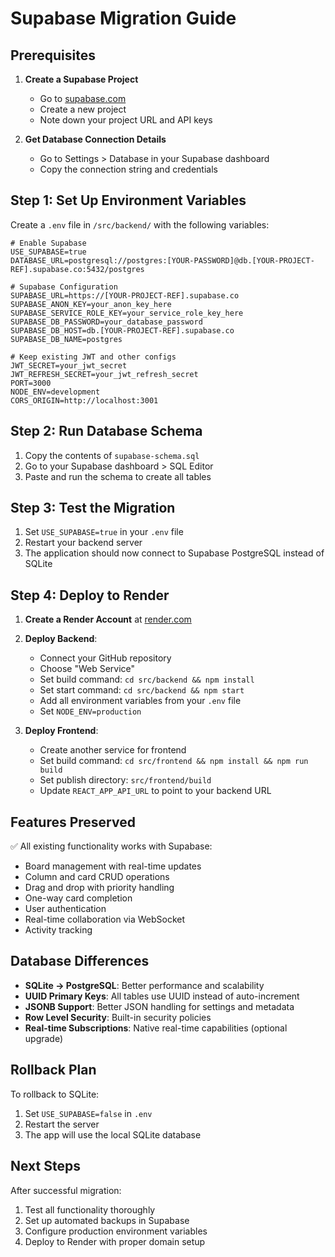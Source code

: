 # Supabase Migration Guide

## Prerequisites

1. **Create a Supabase Project**
   - Go to [supabase.com](https://supabase.com)
   - Create a new project
   - Note down your project URL and API keys

2. **Get Database Connection Details**
   - Go to Settings > Database in your Supabase dashboard
   - Copy the connection string and credentials

## Step 1: Set Up Environment Variables

Create a `.env` file in `/src/backend/` with the following variables:

```env
# Enable Supabase
USE_SUPABASE=true
DATABASE_URL=postgresql://postgres:[YOUR-PASSWORD]@db.[YOUR-PROJECT-REF].supabase.co:5432/postgres

# Supabase Configuration
SUPABASE_URL=https://[YOUR-PROJECT-REF].supabase.co
SUPABASE_ANON_KEY=your_anon_key_here
SUPABASE_SERVICE_ROLE_KEY=your_service_role_key_here
SUPABASE_DB_PASSWORD=your_database_password
SUPABASE_DB_HOST=db.[YOUR-PROJECT-REF].supabase.co
SUPABASE_DB_NAME=postgres

# Keep existing JWT and other configs
JWT_SECRET=your_jwt_secret
JWT_REFRESH_SECRET=your_jwt_refresh_secret
PORT=3000
NODE_ENV=development
CORS_ORIGIN=http://localhost:3001
```

## Step 2: Run Database Schema

1. Copy the contents of `supabase-schema.sql`
2. Go to your Supabase dashboard > SQL Editor
3. Paste and run the schema to create all tables

## Step 3: Test the Migration

1. Set `USE_SUPABASE=true` in your `.env` file
2. Restart your backend server
3. The application should now connect to Supabase PostgreSQL instead of SQLite

## Step 4: Deploy to Render

1. **Create a Render Account** at [render.com](https://render.com)

2. **Deploy Backend**:
   - Connect your GitHub repository
   - Choose "Web Service"
   - Set build command: `cd src/backend && npm install`
   - Set start command: `cd src/backend && npm start`
   - Add all environment variables from your `.env` file
   - Set `NODE_ENV=production`

3. **Deploy Frontend**:
   - Create another service for frontend
   - Set build command: `cd src/frontend && npm install && npm run build`
   - Set publish directory: `src/frontend/build`
   - Update `REACT_APP_API_URL` to point to your backend URL

## Features Preserved

✅ All existing functionality works with Supabase:
- Board management with real-time updates
- Column and card CRUD operations
- Drag and drop with priority handling
- One-way card completion
- User authentication
- Real-time collaboration via WebSocket
- Activity tracking

## Database Differences

- **SQLite → PostgreSQL**: Better performance and scalability
- **UUID Primary Keys**: All tables use UUID instead of auto-increment
- **JSONB Support**: Better JSON handling for settings and metadata
- **Row Level Security**: Built-in security policies
- **Real-time Subscriptions**: Native real-time capabilities (optional upgrade)

## Rollback Plan

To rollback to SQLite:
1. Set `USE_SUPABASE=false` in `.env`
2. Restart the server
3. The app will use the local SQLite database

## Next Steps

After successful migration:
1. Test all functionality thoroughly
2. Set up automated backups in Supabase
3. Configure production environment variables
4. Deploy to Render with proper domain setup
